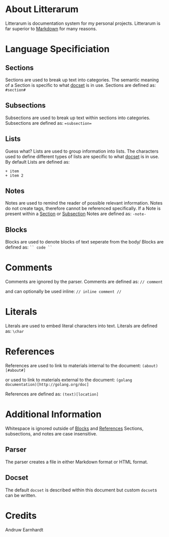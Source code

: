 # About Litterarum
Litterarum is documentation system for my personal projects.
Litterarum is far superior to [Markdown](https://daringfireball.net/projects/markdown/) for many reasons.

# Language Specificiation

## Sections
Sections are used to break up text into categories.
The semantic meaning of a Section is specific to what [docset](#docset) is in use.
Sections are defined as:
`#section#`

## Subsections
Subsections are used to break up text within sections into categories.
Subsections are defined as:
`=subsection=`

## Lists
Guess what? Lists are used to group information into lists.
The characters used to define different types of lists are specific to what [docset](#docset) is in use.
By default Lists are defined as:
```
+ item
+ item 2
```

## Notes
Notes are used to remind the reader of possible relevant information.
Notes do not create tags, therefore cannot be referenced specifically.
If a Note is present within a [Section](#sections) or [Subsection](#subsection)
Notes are defined as:
`-note-`

## Blocks
Blocks are used to denote blocks of text seperate from the body/
Blocks are defined as:
`
`` code ``
`

# Comments
Comments are ignored by the parser.
Comments are defined as:
`
// comment
`

and can optionally be used inline:
`// inline comment //`

# Literals
Literals are used to embed literal characters into text.
Literals are defined as:
`\char`

# References
References are used to link to materials internal to the document:
`(about)[#about#]`

or used to link to materials external to the document:
`(golang documentation)[http://golang.org/doc]`

References are defined as:
`(text)[location]`

# Additional Information #
Whitespace is ignored outside of [Blocks](#blocks) and [References](#references)
Sections, subsections, and notes are case insensitive.

## Parser
The parser creates a file in either Markdown format or HTML format.

## Docset
The default `docset` is described within this document but custom `docset`s can be written.

# Credits #
 Andruw Earnhardt

